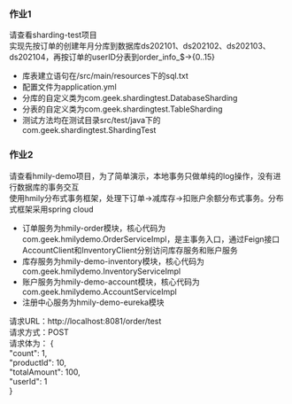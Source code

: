 ### 作业1 ### 
请查看sharding-test项目  
实现先按订单的创建年月分库到数据库ds202101、ds202102、ds202103、ds202104，再按订单的userID分表到order_info_$->{0..15}  
- 库表建立语句在/src/main/resources下的sql.txt
- 配置文件为application.yml
- 分库的自定义类为com.geek.shardingtest.DatabaseSharding
- 分表的自定义类为com.geek.shardingtest.TableSharding
- 测试方法均在测试目录src/test/java下的com.geek.shardingtest.ShardingTest

### 作业2 ###
请查看hmily-demo项目，为了简单演示，本地事务只做单纯的log操作，没有进行数据库的事务交互  
使用hmily分布式事务框架，处理下订单->减库存->扣账户余额分布式事务。分布式框架采用spring cloud  
- 订单服务为hmily-order模块，核心代码为com.geek.hmilydemo.OrderServiceImpl，是主事务入口，通过Feign接口AccountClient和InventoryClient分别访问库存服务和账户服务
- 库存服务为hmily-demo-inventory模块，核心代码为com.geek.hmilydemo.InventoryServiceImpl
- 账户服务为hmily-demo-account模块，核心代码为com.geek.hmilydemo.AccountServiceImpl
- 注册中心服务为hmily-demo-eureka模块
  
请求URL：http://localhost:8081/order/test  
请求方式：POST  
请求体为：
{  
    "count": 1,  
    "productId": 10,  
    "totalAmount": 100,  
    "userId": 1  
}  

